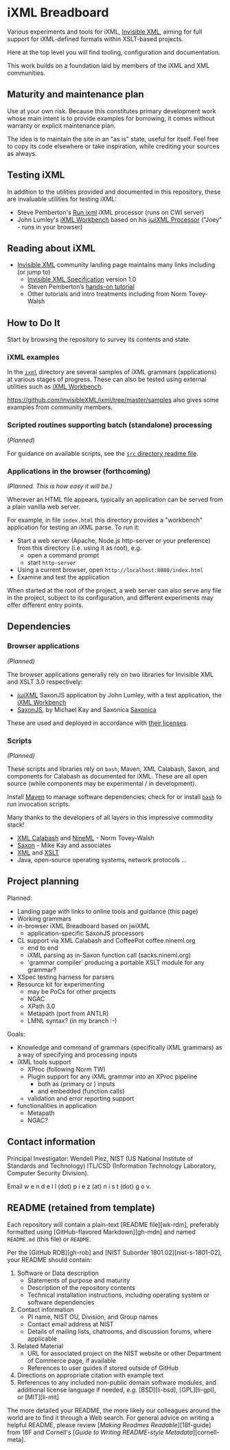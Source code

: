 
# iXML Breadboard

Various experiments and tools for iXML, [Invisible XML](https://invisiblexml.org), aiming for full support for iXML-defined formats within XSLT-based projects.

Here at the top level you will find tooling, configuration and documentation.

This work builds on a foundation laid by members of the iXML and XML communities.

## Maturity and maintenance plan

Use at your own risk. Because this constitutes primary development work whose main intent is to provide examples for borrowing, it comes without warranty or explicit maintenance plan.

The idea is to maintain the site in an "as is" state, useful for itself. Feel free to copy its code elsewhere or take inspiration, while crediting your sources as always.

## Testing iXML

In addition to the utilities provided and documented in this repository, these are invaluable utilities for testing iXML:

- Steve Pemberton's [Run ixml](https://homepages.cwi.nl/~steven/ixml/tutorial/run.html) iXML processor (runs on CWI server)
- John Lumley's [iXML Workbench](https://johnlumley.github.io/jwiXML.xhtml) based on his [jωiXML Processor](https://github.com/johnlumley/jwiXML) ("Joey" - runs in your browser)

## Reading about iXML

- [Invisible XML](https://invisiblexml.org/) community landing page maintains many links including (or jump to)
  - [Invisible XML Specification](https://invisiblexml.org/1.0/) version 1.0
  - Steven Pemberton’s [hands-on tutorial](http://www.cwi.nl/~steven/ixml/tutorial/)
  - Other tutorials and intro treatments including from Norm Tovey-Walsh

## How to Do It

Start by browsing the repository to survey its contents and state.

### iXML examples

In the [`ixml`](ixml/) directory are several samples of iXML grammars (applications) at various stages of progress. These can also be tested using external utilities such as  [iXML Workbench](https://johnlumley.github.io/jwiXML.xhtml).

https://github.com/invisibleXML/ixml/tree/master/samples also gives some examples from community members.

### Scripted routines supporting batch (standalone) processing

(*Planned*)

For guidance on available scripts, see the [`src` directory readme file](src/readme.md).

### Applications in the browser (forthcoming)

*(Planned. This is how easy it will be.)*

Wherever an HTML file appears, typically an application can be served from a plain vanilla web server.

For example, in file `index.html` this directory provides a "workbench" application for testing an iXML parse. To run it:

- Start a web server (Apache, Node.js http-server or your preference) from this directory (i.e. using it as root), e.g.
  - open a command prompt
  - start `http-server`
- Using a current browser, open `http://localhost:8080/index.html`
- Examine and test the application

When started at the root of the project, a web server can also serve any file in the project, subject to its configuration, and different experiments may offer different entry points.

## Dependencies

### Browser applications

*(Planned)*

The browser applications generally rely on two libraries for Invisible XML and XSLT 3.0 respectively:

-  [jωiXML](https://github.com/johnlumley/jwiXML) SaxonJS application by John Lumley, with a test application, the [iXML Workbench](https://johnlumley.github.io/jwiXML.xhtml)
- [SaxonJS](https://saxonica.com/saxon-js/index.xml), by Michael Kay and Saxonica [Saxonica](https://saxonica.com/welcome/welcome.xml)

These are used and deployed in accordance with [their licenses](THIRD_PARTY_LICENSES.md).

### Scripts

*(Planned)*

These scripts and libraries rely on `bash`, Maven, XML Calabash, Saxon, and components for Calabash as documented for iXML. These are all open source (while components may be experimental / in development).

Install [Maven](https://maven.apache.org) to manage software dependencies; check for or install [`bash`](https://www.gnu.org/software/bash/) to run invocation scripts.

Many thanks to the developers of all layers in this impressive commodity stack!

- [XML Calabash](https://xmlcalabash.com/) and [NineML]() - Norm Tovey-Walsh
- [Saxon](https://saxonica.com/welcome/welcome.xml) - Mike Kay and associates
- [XML](https://www.w3.org/XML/) and [XSLT](https://www.w3.org/Style/XSL/)
- Java, open-source operating systems, network protocols ...

## Project planning

Planned:

- Landing page with links to online tools and guidance (this page)
- Working grammars 
- in-browser iXML Breadboard based on jwiXML
  - application-specific SaxonJS processors 
- CL support via XML Calabash and CoffeePot coffee.nineml.org
  - end to end
  - iXML parsing as in-Saxon function call (sacks.nineml.org)
  - 'grammar compiler' producing a portable XSLT module for any grammar?
- XSpec testing harness for parsers
- Resource kit for experimenting
  - may be PoCs for other projects
  - NGAC
  - XPath 3.0
  - Metapath (port from ANTLR)
  - LMNL syntax? (in my branch :-)

Goals:

- Knowledge and command of grammars (specifically iXML grammars) as a way of specifying and processing inputs
- iXML tools support
  - XProc (following Norm TW)
  - Plugin support for any iXML grammar into an XProc pipeline
    - both as (primary or ) inputs
    - and embedded (function calls)
  - validation and error reporting support
- functionalities in application
  - Metapath
  - NGAC?


## Contact information

Principal Investigator: Wendell Piez, NIST (US National Institute of Standards and Technology) ITL/CSD (Information Technology Laboratory, Computer Security Division).

Email w e n d e l l (dot) p i e z (at) n i s t (dot) g o v.

## README (retained from template)

Each repository will contain a plain-text [README file][wk-rdm],
preferably formatted using [GitHub-flavored Markdown][gh-mdn] and
named `README.md` (this file) or `README`.

Per the [GitHub ROB][gh-rob] and [NIST Suborder 1801.02][nist-s-1801-02],
your README should contain:

1. Software or Data description
   - Statements of purpose and maturity
   - Description of the repository contents
   - Technical installation instructions, including operating
     system or software dependencies
1. Contact information
   - PI name, NIST OU, Division, and Group names
   - Contact email address at NIST
   - Details of mailing lists, chatrooms, and discussion forums,
     where applicable
1. Related Material
   - URL for associated project on the NIST website or other Department
     of Commerce page, if available
   - References to user guides if stored outside of GitHub
1. Directions on appropriate citation with example text
1. References to any included non-public domain software modules,
   and additional license language if needed, *e.g.* [BSD][li-bsd],
   [GPL][li-gpl], or [MIT][li-mit]

The more detailed your README, the more likely our colleagues
around the world are to find it through a Web search. For general
advice on writing a helpful README, please review
[*Making Readmes Readable*][18f-guide] from 18F and Cornell's
[*Guide to Writing README-style Metadata*][cornell-meta].
